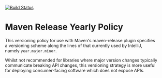 [![Build Status](https://travis-ci.org/ncredinburgh/maven-release-yearly-policy.svg?branch=master)](https://travis-ci.org/ncredinburgh/maven-release-yearly-policy)

# Maven Release Yearly Policy

This versioning policy for use with Maven's maven-release plugin 
specifies a versioning scheme along the lines of that currently used 
by IntelliJ, namely `year.major.minor`.  

Whilst not recommended for libraries where major version changes 
typically communicate breaking API changes, this versioning 
strategy is more useful for deploying consumer-facing software 
which does not expose APIs.
